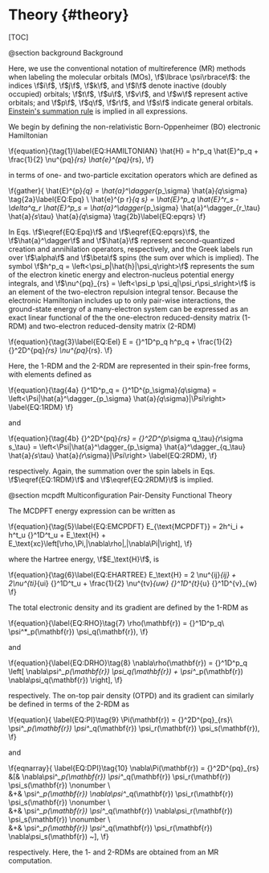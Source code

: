 Theory     {#theory}
========

[TOC]

@section background Background

Here, we use the conventional notation of multireference (MR) methods
when labeling the molecular orbitals (MOs), \f$\lbrace \psi\rbrace\f$:
the indices \f$i\f$, \f$j\f$, \f$k\f$, and \f$l\f$ denote
inactive (doubly occupied) orbitals; \f$t\f$, \f$u\f$, \f$v\f$, and \f$w\f$ represent
active orbitals; and \f$p\f$, \f$q\f$, \f$r\f$, and \f$s\f$ indicate general orbitals.
[Einstein's summation rule](http://mathworld.wolfram.com/EinsteinSummation.html) is implied in all expressions.

We begin by defining the non-relativistic Born-Oppenheimer (BO) electronic Hamiltonian

\f{equation}{\tag{1}\label{EQ:HAMILTONIAN}
     \hat{H} = h^p_q \hat{E}^p_q + \frac{1}{2} \nu^{pq}_{rs} \hat{e}^{pq}_{rs},
\f}

in terms of one- and two-particle excitation operators which are defined as

\f{gather}{
     \hat{E}^{p}_{q} = \hat{a}^\dagger_{p_\sigma} \hat{a}_{q_\sigma}   \tag{2a}\label{EQ:Epq}  	\\
     \hat{e}^{p r}_{q s} = \hat{E}^p_q \hat{E}^r_s - \delta^q_r \hat{E}^p_s = \hat{a}^\dagger_{p_\sigma} \hat{a}^\dagger_{r_\tau} \hat{a}_{s_\tau} \hat{a}_{q_\sigma} \tag{2b}\label{EQ:epqrs}
\f}

In Eqs. \f$\eqref{EQ:Epq}\f$ and \f$\eqref{EQ:epqrs}\f$, the \f$\hat{a}^\dagger\f$ and \f$\hat{a}\f$ 
represent second-quantized creation and annihilation operators, respectively,
and the Greek labels run over \f$\alpha\f$ and \f$\beta\f$ spins (the sum over which is implied).
The symbol \f$h^p_q = \left<\psi_p|\hat{h}|\psi_q\right>\f$ represents the sum of the electron
kinetic energy and electron-nucleus potential energy integrals, and
\f$\nu^{pq}_{rs} = \left<\psi_p \psi_q|\psi_r\psi_s\right>\f$ is an element of the
two-electron repulsion integral tensor. Because the electronic Hamiltonian
includes up to only pair-wise interactions, the ground-state energy of a
many-electron system can be expressed as an exact linear functional of the
the one-electron reduced-density matrix (1-RDM) and two-electron reduced-density matrix (2-RDM)

\f{equation}{\tag{3}\label{EQ:Eel}
E = {}^1D^p_q h^p_q + \frac{1}{2} {}^2D^{pq}_{rs} \nu^{pq}_{rs}.
\f}

Here, the 1-RDM and the 2-RDM are represented in their spin-free forms, 
with elements defined as

\f{equation}{\tag{4a}
{}^1D^p_q = {}^1D^{p_\sigma}_{q_\sigma} = \left<\Psi|\hat{a}^\dagger_{p_\sigma} \hat{a}_{q_\sigma}|\Psi\right>	\label{EQ:1RDM}
\f}

and

\f{equation}{\tag{4b}
{}^2D^{pq}_{rs} = {}^2D^{p_\sigma q_\tau}_{r_\sigma s_\tau} = \left<\Psi|\hat{a}^\dagger_{p_\sigma} \hat{a}^\dagger_{q_\tau} \hat{a}_{s_\tau} \hat{a}_{r_\sigma}|\Psi\right> \label{EQ:2RDM},
\f}

respectively. Again, the summation over the spin labels 
in Eqs. \f$\eqref{EQ:1RDM}\f$ and \f$\eqref{EQ:2RDM}\f$ is implied.

@section mcpdft Multiconfiguration Pair-Density Functional Theory


The MCDPFT energy expression can be written as

\f{equation}{\tag{5}\label{EQ:EMCPDFT}
E_{\text{MCPDFT}} = 2h^i_i + h^t_u {}^1D^t_u + E_\text{H} + E_\text{xc}\left[\rho,\Pi,|\nabla\rho|,|\nabla\Pi|\right],
\f}

where the Hartree energy, \f$E_\text{H}\f$, is

\f{equation}{\tag{6}\label{EQ:EHARTREE}
E_\text{H} = 2 \nu^{ij}_{ij} + 2\nu^{ti}_{ui} {}^1D^t_u + \frac{1}{2} \nu^{tv}_{uw} {}^1D^{t}_{u} {}^1D^{v}_{w}
\f}

The total electronic density and its gradient are defined by the 1-RDM as

\f{equation}{\label{EQ:RHO}\tag{7}
\rho(\mathbf{r}) = {}^1D^p_q\ \psi^*_p(\mathbf{r}) \psi_q(\mathbf{r}),
\f}

and

\f{equation}{\label{EQ:DRHO}\tag{8}
\nabla\rho(\mathbf{r}) = {}^1D^p_q \left[ \nabla\psi^*_p(\mathbf{r}) \psi_q(\mathbf{r}) + \psi^*_p(\mathbf{r}) \nabla\psi_q(\mathbf{r}) \right],
\f}

respectively. The on-top pair density (OTPD) and its gradient can similarly be defined in
terms of the 2-RDM as

\f{equation}{
\label{EQ:PI}\tag{9}
\Pi(\mathbf{r})  = {}^2D^{pq}_{rs}\ \psi^*_p(\mathbf{r}) \psi^*_q(\mathbf{r}) \psi_r(\mathbf{r}) \psi_s(\mathbf{r}),
\f}

and

\f{eqnarray}{
\label{EQ:DPI}\tag{10}
\nabla\Pi(\mathbf{r}) = {}^2D^{pq}_{rs} &[& \nabla\psi^*_p(\mathbf{r}) \psi^*_q(\mathbf{r}) \psi_r(\mathbf{r}) \psi_s(\mathbf{r}) \nonumber \\\
                                 &+& \psi^*_p(\mathbf{r}) \nabla\psi^*_q(\mathbf{r}) \psi_r(\mathbf{r}) \psi_s(\mathbf{r}) \nonumber \\\
                                 &+& \psi^*_p(\mathbf{r}) \psi^*_q(\mathbf{r}) \nabla\psi_r(\mathbf{r}) \psi_s(\mathbf{r}) \nonumber \\\
                                 &+& \psi^*_p(\mathbf{r}) \psi^*_q(\mathbf{r}) \psi_r(\mathbf{r}) \nabla\psi_s(\mathbf{r}) ~],
\f}

respectively. Here, the 1- and 2-RDMs are obtained from an MR computation.
